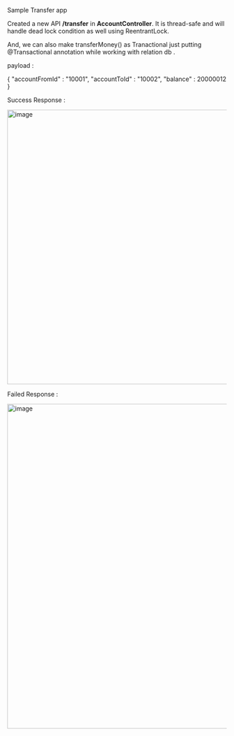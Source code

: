 Sample Transfer app

Created a new API **/transfer** in **AccountController**. It is thread-safe and will handle dead lock condition as well using ReentrantLock. 

And, we can also make transferMoney() as Tranactional just putting @Transactional annotation while working with relation db .

payload : 

{
    "accountFromId" : "10001",
    "accountToId" : "10002",
    "balance" : 20000012
}

Success Response : 

<img width="629" alt="image" src="https://github.com/user-attachments/assets/4fda79e0-ad74-442b-9478-10c094836e24">

Failed Response :


<img width="744" alt="image" src="https://github.com/user-attachments/assets/efe173a1-b4d8-45fb-a364-880cfadd3e9e">

